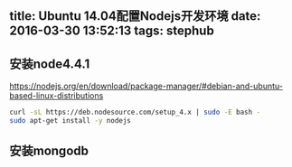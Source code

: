 title: Ubuntu 14.04配置Nodejs开发环境
date: 2016-03-30 13:52:13
tags: stephub
---

## 安装node4.4.1
https://nodejs.org/en/download/package-manager/#debian-and-ubuntu-based-linux-distributions

```bash
curl -sL https://deb.nodesource.com/setup_4.x | sudo -E bash -
sudo apt-get install -y nodejs
```

## 安装mongodb
